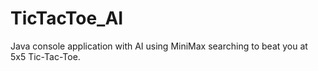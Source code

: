 # TicTacToe_AI
Java console application with AI using MiniMax searching to beat you at 5x5 Tic-Tac-Toe.
